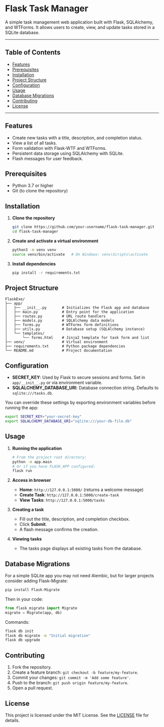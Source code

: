 # Flask Task Manager

A simple task management web application built with Flask, SQLAlchemy, and WTForms. It allows users to create, view, and update tasks stored in a SQLite database.

---

## Table of Contents

- [Features](#features)
- [Prerequisites](#prerequisites)
- [Installation](#installation)
- [Project Structure](#project-structure)
- [Configuration](#configuration)
- [Usage](#usage)
- [Database Migrations](#database-migrations)
- [Contributing](#contributing)
- [License](#license)

---

## Features

- Create new tasks with a title, description, and completion status.
- View a list of all tasks.
- Form validation with Flask-WTF and WTForms.
- Persistent data storage using SQLAlchemy with SQLite.
- Flash messages for user feedback.

## Prerequisites

- Python 3.7 or higher
- Git (to clone the repository)

## Installation

1. **Clone the repository**
   ```bash
   git clone https://github.com/your-username/flask-task-manager.git
   cd flask-task-manager
   ```

2. **Create and activate a virtual environment**
   ```bash
   python3 -m venv venv
   source venv/bin/activate   # On Windows: venv\Scripts\activate
   ```

3. **Install dependencies**
   ```bash
   pip install -r requirements.txt
   ```

## Project Structure

```
FlaskExe/
├── app/
│   ├── __init__.py       # Initializes the Flask app and database
│   ├── main.py           # Entry point for the application
│   ├── routes.py         # URL route handlers
│   ├── models.py         # SQLAlchemy data models
│   ├── forms.py          # WTForms form definitions
│   ├── utils.py          # Database setup (SQLAlchemy instance)
│   └── templates/
│       └── forms.html    # Jinja2 template for task form and list
├── venv/                 # Virtual environment
├── requirements.txt      # Python package dependencies
└── README.md             # Project documentation
```

## Configuration

- **SECRET_KEY**: Used by Flask to secure sessions and forms. Set in `app/__init__.py` or via environment variable.
- **SQLALCHEMY_DATABASE_URI**: Database connection string. Defaults to `sqlite:///tasks.db`.

You can override these settings by exporting environment variables before running the app:

```bash
export SECRET_KEY="your-secret-key"
export SQLALCHEMY_DATABASE_URI="sqlite:///your-db-file.db"
```

## Usage

1. **Running the application**
   ```bash
   # From the project root directory:
   python -m app.main
   # Or if you have FLASK_APP configured:
   flask run
   ```

2. **Access in browser**
   - **Home**:  `http://127.0.0.1:5000/` (returns a welcome message)
   - **Create Task**: `http://127.0.0.1:5000/create-task`
   - **View Tasks**:  `http://127.0.0.1:5000/tasks`

3. **Creating a task**
   - Fill out the title, description, and completion checkbox.
   - Click **Submit**.
   - A flash message confirms the creation.

4. **Viewing tasks**
   - The tasks page displays all existing tasks from the database.

## Database Migrations

For a simple SQLite app you may not need Alembic, but for larger projects consider adding Flask-Migrate:

```bash
pip install Flask-Migrate
```

Then in your code:

```python
from flask_migrate import Migrate
migrate = Migrate(app, db)
```

Commands:
```bash
flask db init
flask db migrate -m "Initial migration"
flask db upgrade
```

## Contributing

1. Fork the repository.
2. Create a feature branch: `git checkout -b feature/my-feature`.
3. Commit your changes: `git commit -m 'Add some feature'`.
4. Push to the branch: `git push origin feature/my-feature`.
5. Open a pull request.

## License

This project is licensed under the MIT License. See the [LICENSE](LICENSE) file for details.


